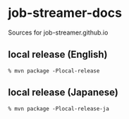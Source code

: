 # job-streamer-docs
Sources for job-streamer.github.io

## local release (English)
    % mvn package -Plocal-release
    
## local release (Japanese)
    % mvn package -Plocal-release-ja
